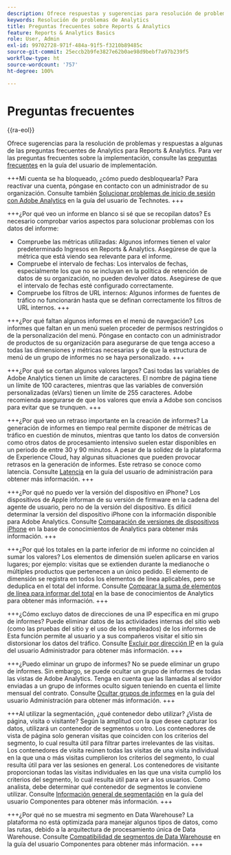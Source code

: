 ```yaml
---
description: Ofrece respuestas y sugerencias para resolución de problemas a algunas de las preguntas más frecuentes de Analytics.
keywords: Resolución de problemas de Analytics
title: Preguntas frecuentes sobre Reports & Analytics
feature: Reports & Analytics Basics
role: User, Admin
exl-id: 99702728-971f-484a-91f5-f3210b89485c
source-git-commit: 25eccb2b9fe3827e62b0ae98d9bebf7a97b239f5
workflow-type: ht
source-wordcount: '757'
ht-degree: 100%

---
```


# Preguntas frecuentes

{{ra-eol}}

Ofrece sugerencias para la resolución de problemas y respuestas a algunas de las preguntas frecuentes de Analytics para Reports &amp; Analytics. Para ver las preguntas frecuentes sobre la implementación, consulte las [preguntas frecuentes](/help/implement/faq.md) en la guía del usuario de implementación.

+++Mi cuenta se ha bloqueado, ¿cómo puedo desbloquearla?
Para reactivar una cuenta, póngase en contacto con un administrador de su organización. Consulte también [Solucionar problemas de inicio de sesión con Adobe Analytics](/help/technotes/troubleshoot-login.md) en la guía del usuario de Technotes.
+++

+++¿Por qué veo un informe en blanco si sé que se recopilan datos?
Es necesario comprobar varios aspectos para solucionar problemas con los datos del informe:

* Compruebe las métricas utilizadas: Algunos informes tienen el valor predeterminado Ingresos en Reports &amp; Analytics. Asegúrese de que la métrica que está viendo sea relevante para el informe.
* Compruebe el intervalo de fechas: Los intervalos de fechas, especialmente los que no se incluyan en la política de retención de datos de su organización, no pueden devolver datos. Asegúrese de que el intervalo de fechas esté configurado correctamente.
* Compruebe los filtros de URL internos: Algunos informes de fuentes de tráfico no funcionarán hasta que se definan correctamente los filtros de URL internos.
+++

+++¿Por qué faltan algunos informes en el menú de navegación?
Los informes que faltan en un menú suelen proceder de permisos restringidos o de la personalización del menú. Póngase en contacto con un administrador de productos de su organización para asegurarse de que tenga acceso a todas las dimensiones y métricas necesarias y de que la estructura de menú de un grupo de informes no se haya personalizado.
+++

+++¿Por qué se cortan algunos valores largos?
Casi todas las variables de Adobe Analytics tienen un límite de caracteres. El nombre de página tiene un límite de 100 caracteres, mientras que las variables de conversión personalizadas (eVars) tienen un límite de 255 caracteres. Adobe recomienda asegurarse de que los valores que envía a Adobe son concisos para evitar que se trunquen.
+++

+++¿Por qué veo un retraso importante en la creación de informes?
La generación de informes en tiempo real permite disponer de métricas de tráfico en cuestión de minutos, mientras que tanto los datos de conversión como otros datos de procesamiento intensivo suelen estar disponibles en un periodo de entre 30 y 90 minutos. A pesar de la solidez de la plataforma de Experience Cloud, hay algunas situaciones que pueden provocar retrasos en la generación de informes. Este retraso se conoce como latencia. Consulte [Latencia](/help/technotes/latency.md) en la guía del usuario de administración para obtener más información.
+++

+++¿Por qué no puedo ver la versión del dispositivo en iPhone?
Los dispositivos de Apple informan de su versión de firmware en la cadena del agente de usuario, pero no de la versión del dispositivo. Es difícil determinar la versión del dispositivo iPhone con la información disponible para Adobe Analytics. Consulte [Comparación de versiones de dispositivos iPhone](https://helpx.adobe.com/es/analytics/kb/comparing-iphone-device-versions.html) en la base de conocimientos de Analytics para obtener más información.
+++

+++¿Por qué los totales en la parte inferior de mi informe no coinciden al sumar los valores?
Los elementos de dimensión suelen aplicarse en varios lugares; por ejemplo: visitas que se extienden durante la medianoche o múltiples productos que pertenecen a un único pedido. El elemento de dimensión se registra en todos los elementos de línea aplicables, pero se deduplica en el total del informe. Consulte [Comparar la suma de elementos de línea para informar del total](https://helpx.adobe.com/es/analytics/kb/sum-line-items-different-from-total.html) en la base de conocimientos de Analytics para obtener más información.
+++

+++¿Cómo excluyo datos de direcciones de una IP específica en mi grupo de informes?
Puede eliminar datos de las actividades internas del sitio web (como las pruebas del sitio y el uso de los empleados) de los informes de Esta función permite al usuario y a sus compañeros visitar el sitio sin distorsionar los datos del tráfico. Consulte [Excluir por dirección IP](/help/admin/admin/exclude-ip.md) en la guía del usuario Administrador para obtener más información.
+++

+++¿Puedo eliminar un grupo de informes?
No se puede eliminar un grupo de informes. Sin embargo, se puede ocultar un grupo de informes de todas las vistas de Adobe Analytics. Tenga en cuenta que las llamadas al servidor enviadas a un grupo de informes oculto siguen teniendo en cuenta el límite mensual del contrato. Consulte [Ocultar grupos de informes](/help/admin/company/c-hide-report-suites.md) en la guía del usuario Administración para obtener más información.
+++

+++Al utilizar la segmentación, ¿qué contenedor debo utilizar? ¿Vista de página, visita o visitante?
Según la amplitud con la que desee capturar los datos, utilizará un contenedor de segmentos u otro. Los contenedores de vista de página solo generan visitas que coinciden con los criterios del segmento, lo cual resulta útil para filtrar partes irrelevantes de las visitas. Los contenedores de visita reúnen todas las visitas de una visita individual en la que una o más visitas cumplieron los criterios del segmento, lo cual resulta útil para ver las sesiones en general. Los contenedores de visitante proporcionan todas las visitas individuales en las que una visita cumplió los criterios del segmento, lo cual resulta útil para ver a los usuarios. Como analista, debe determinar qué contenedor de segmentos le conviene utilizar. Consulte [Información general de segmentación](/help/components/segmentation/seg-overview.md) en la guía del usuario Componentes para obtener más información.
+++

+++¿Por qué no se muestra mi segmento en Data Warehouse?
La plataforma no está optimizada para manejar algunos tipos de datos, como las rutas, debido a la arquitectura de procesamiento única de Data Warehouse. Consulte [Compatibilidad de segmentos de Data Warehouse](/help/components/segmentation/seg-reference/seg-compatibility.md) en la guía del usuario Componentes para obtener más información.
+++

